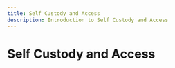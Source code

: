 ```yaml
---
title: Self Custody and Access
description: Introduction to Self Custody and Access
---
```


# Self Custody and Access